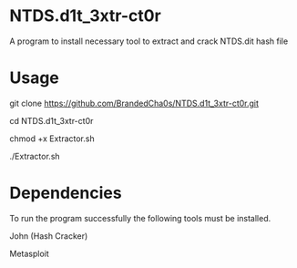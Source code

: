 # NTDS.d1t_3xtr-ct0r
A program to install necessary tool to extract and crack NTDS.dit hash file 

# Usage
git clone https://github.com/BrandedCha0s/NTDS.d1t_3xtr-ct0r.git

cd NTDS.d1t_3xtr-ct0r

chmod +x Extractor.sh

./Extractor.sh

# Dependencies

To run the program successfully the following tools must be installed.

John (Hash Cracker)

Metasploit

